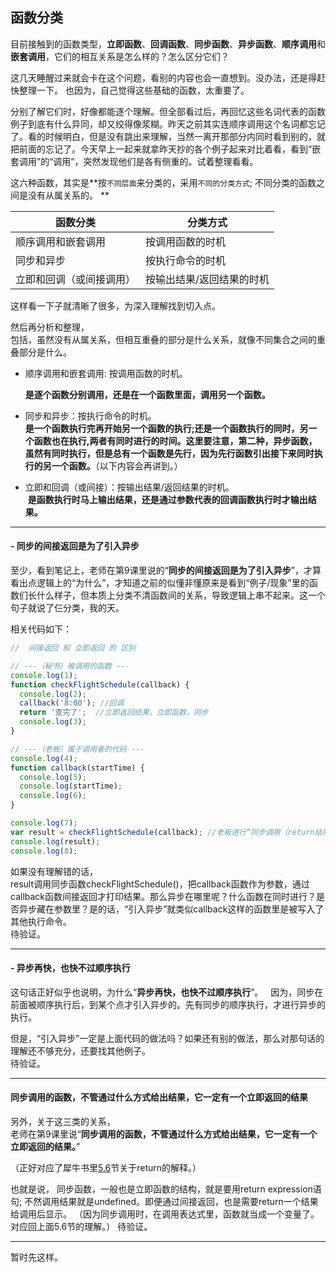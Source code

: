 ## 函数分类

目前接触到的函数类型，**立即函数**、**回调函数**、**同步函数**、**异步函数**、**顺序调用**和**嵌套调用**，它们的相互关系是怎么样的？怎么区分它们？  
 
这几天睡醒过来就会卡在这个问题，看别的内容也会一直想到。没办法，还是得赶快整理一下。  也因为，自己觉得这些基础的函数，太重要了。
  
分别了解它们时，好像都能逐个理解。但全部看过后，再回忆这些名词代表的函数例子到底有什么异同，却又绞得像浆糊。昨天之前其实连顺序调用这个名词都忘记了。看的时候明白，但是没有跳出来理解，当然一离开那部分内同时看到别的，就把前面的忘记了。今天早上一起来就拿昨天抄的各个例子起来对比着看，看到“嵌套调用”的“调用”，突然发现他们是各有侧重的。试着整理看看。
  
这六种函数，其实是**按`不同层面`来分类的，采用`不同的分类方式`; 不同分类的函数之间是没有从属关系的。 ** 

函数分类 | 分类方式
-------- |  ----------
顺序调用和嵌套调用 | 按调用函数的时机
同步和异步 | 按执行命令的时机
立即和回调（或间接调用）| 按输出结果/返回结果的时机  


这样看一下子就清晰了很多，为深入理解找到切入点。

然后再分析和整理，  
包括，虽然没有从属关系，但相互重叠的部分是什么关系，就像不同集合之间的重叠部分是什么。

- 顺序调用和嵌套调用: 按调用函数的时机。    
  
  **是逐个函数分别调用，还是在一个函数里面，调用另一个函数。**
  
  
- 同步和异步：按执行命令的时机。   
  **是一个函数执行完再开始另一个函数的执行;还是一个函数执行的同时，另一个函数也在执行,两者有同时进行的时间。这里要注意，第二种，异步函数，虽然有同时执行，但是总有一个函数是先行，因为先行函数引出接下来同时执行的另一个函数。**（以下内容会再讲到。）  
    
- 立即和回调（或间接）：按输出结果/返回结果的时机。   
  **是函数执行时马上输出结果，还是通过参数代表的回调函数执行时才输出结果。**

-------

#### - 同步的间接返回是为了引入异步
至少，看到笔记上，老师在第9课里说的“**同步的间接返回是为了引入异步**”，才算看出点逻辑上的“为什么”，才知道之前的似懂非懂原来是看到“例子/现象”里的函数们长什么样子，但本质上分类不清函数间的关系，导致逻辑上串不起来。这一个句子就说了仨分类，我的天。    
  
相关代码如下：
```javascript
//  间接返回 和 立即返回 的 区别

// ---（秘书）被调用的函数 ---
console.log(1);
function checkFlightSchedule(callback) {
  console.log(2);
  callback('8:00'); //回调
  return '查完了';  //立即返回结果，立即函数，同步
  console.log(3);
}

// ---（老板）属于调用者的代码 ---
console.log(4);
function callback(startTime) {
  console.log(5);
  console.log(startTime);
  console.log(6);
}

console.log(7);
var result = checkFlightSchedule(callback); //老板进行“同步调用（return结果）”：你查到后通过callback/回调输出，把结果给我。
console.log(result);
console.log(8);  

```
  
如果没有理解错的话，  
result调用同步函数checkFlightSchedule()，把callback函数作为参数，通过callback函数间接返回才打印结果。那么异步在哪里呢？什么函数在同时进行？是否异步藏在参数里？是的话，“引入异步”就类似callback这样的函数里是被写入了其他执行命令。  
待验证。  

----------
  
#### - 异步再快，也快不过顺序执行
这句话正好似乎也说明，为什么“**异步再快，也快不过顺序执行**”。  
因为，同步在前面被顺序执行后，到某个点才引入异步的。先有同步的顺序执行，才进行异步的执行。  

但是，“引入异步”一定是上面代码的做法吗？如果还有别的做法，那么对那句话的理解还不够充分，还要找其他例子。  
待验证。  
  
------

#### 同步调用的函数，不管通过什么方式给出结果，它一定有一个立即返回的结果
另外，关于这三类的关系，  
老师在第9课里说“**同步调用的函数，不管通过什么方式给出结果，它一定有一个立即返回的结果。**”   
  
（正好对应了犀牛书里[5.6](https://github.com/ifoundu/Notes-on-JS-Book/blob/master/5.6-%E8%B7%B3%E8%BD%AC.md)节关于return的解释。）

也就是说， 
同步函数，一般也是立即函数的结构，就是要用return expression语句; 不然调用结果就是undefined。即便通过间接返回，也是需要return一个结果给调用后显示。
（因为同步调用时，在调用表达式里，函数就当成一个变量了。对应回上面5.6节的理解。）
待验证。

------

暂时先这样。


